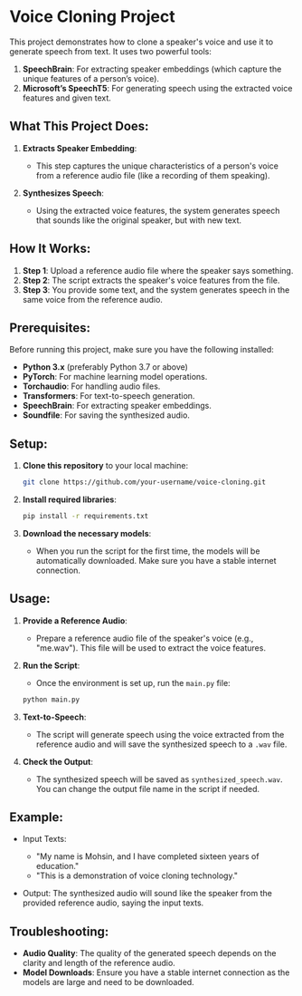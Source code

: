 

# Voice Cloning Project

This project demonstrates how to clone a speaker's voice and use it to generate speech from text. It uses two powerful tools:

1. **SpeechBrain**: For extracting speaker embeddings (which capture the unique features of a person’s voice).
2. **Microsoft’s SpeechT5**: For generating speech using the extracted voice features and given text.

## What This Project Does:

1. **Extracts Speaker Embedding**: 
   - This step captures the unique characteristics of a person's voice from a reference audio file (like a recording of them speaking).
  
2. **Synthesizes Speech**: 
   - Using the extracted voice features, the system generates speech that sounds like the original speaker, but with new text.

## How It Works:

1. **Step 1**: Upload a reference audio file where the speaker says something.
2. **Step 2**: The script extracts the speaker's voice features from the file.
3. **Step 3**: You provide some text, and the system generates speech in the same voice from the reference audio.

## Prerequisites:

Before running this project, make sure you have the following installed:

- **Python 3.x** (preferably Python 3.7 or above)
- **PyTorch**: For machine learning model operations.
- **Torchaudio**: For handling audio files.
- **Transformers**: For text-to-speech generation.
- **SpeechBrain**: For extracting speaker embeddings.
- **Soundfile**: For saving the synthesized audio.

## Setup:

1. **Clone this repository** to your local machine:

   ```bash
   git clone https://github.com/your-username/voice-cloning.git
   ```

2. **Install required libraries**:

   ```bash
   pip install -r requirements.txt
   ```

3. **Download the necessary models**:
   - When you run the script for the first time, the models will be automatically downloaded. Make sure you have a stable internet connection.

## Usage:

1. **Provide a Reference Audio**:
   - Prepare a reference audio file of the speaker's voice (e.g., "me.wav"). This file will be used to extract the voice features.

2. **Run the Script**:
   - Once the environment is set up, run the `main.py` file:

   ```bash
   python main.py
   ```

3. **Text-to-Speech**:
   - The script will generate speech using the voice extracted from the reference audio and will save the synthesized speech to a `.wav` file.

4. **Check the Output**:
   - The synthesized speech will be saved as `synthesized_speech.wav`. You can change the output file name in the script if needed.

## Example:

- Input Texts:
   - "My name is Mohsin, and I have completed sixteen years of education."
   - "This is a demonstration of voice cloning technology."

- Output: The synthesized audio will sound like the speaker from the provided reference audio, saying the input texts.

## Troubleshooting:

- **Audio Quality**: The quality of the generated speech depends on the clarity and length of the reference audio.
- **Model Downloads**: Ensure you have a stable internet connection as the models are large and need to be downloaded.

